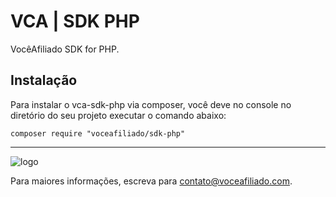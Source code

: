 # VCA | SDK PHP
VocêAfiliado SDK for PHP.

## Instalação

Para instalar o vca-sdk-php via composer, você deve no console no diretório do seu projeto executar o comando abaixo:

```
composer require "voceafiliado/sdk-php"
```

---
![logo](https://rawgit.com/voceafiliado/docs/master/imgs/logo.png)

Para maiores informações, escreva para [contato@voceafiliado.com](mailto:contato@voceafiliado.com).
